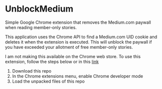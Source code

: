 # UnblockMedium
Simple Google Chrome extension that removes the Medium.com paywall when reading member-only stories.

This application uses the Chrome API to find a Medium.com UID cookie and deletes it when the extension is executed. This will unblock the paywall if you 
have exceeded your allotment of free member-only stories.

I am not making this available on the Chrome web store. To use this extension, follow the steps below or in this [link](https://developer.chrome.com/docs/extensions/mv3/faq/#:~:text=You%20can%20start%20by%20turning,a%20packaged%20extension%2C%20and%20more.)

1. Download this repo
2. In the Chrome extensions menu, enable Chrome developer mode
3. Load the unpacked files of this repo

